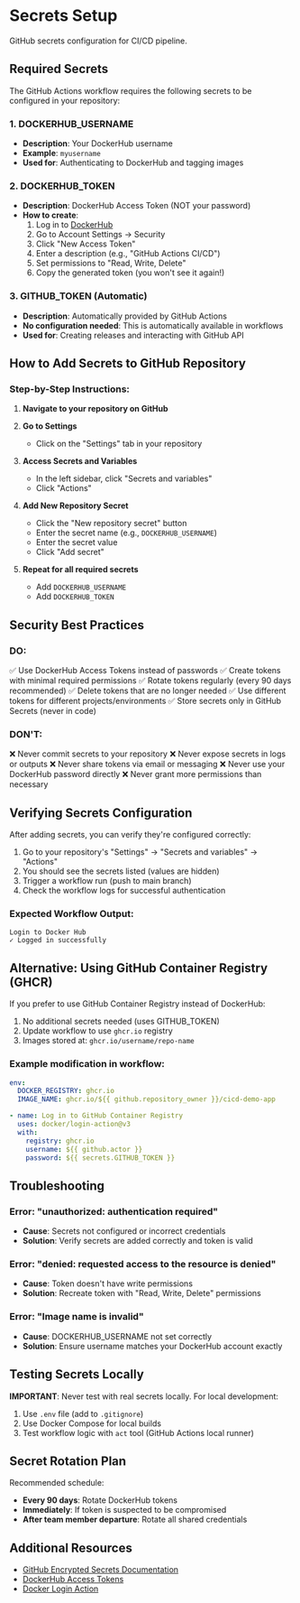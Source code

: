 # Secrets Setup

GitHub secrets configuration for CI/CD pipeline.

## Required Secrets

The GitHub Actions workflow requires the following secrets to be configured in your repository:

### 1. DOCKERHUB_USERNAME
- **Description**: Your DockerHub username
- **Example**: `myusername`
- **Used for**: Authenticating to DockerHub and tagging images

### 2. DOCKERHUB_TOKEN
- **Description**: DockerHub Access Token (NOT your password)
- **How to create**:
  1. Log in to [DockerHub](https://hub.docker.com/)
  2. Go to Account Settings → Security
  3. Click "New Access Token"
  4. Enter a description (e.g., "GitHub Actions CI/CD")
  5. Set permissions to "Read, Write, Delete"
  6. Copy the generated token (you won't see it again!)

### 3. GITHUB_TOKEN (Automatic)
- **Description**: Automatically provided by GitHub Actions
- **No configuration needed**: This is automatically available in workflows
- **Used for**: Creating releases and interacting with GitHub API

## How to Add Secrets to GitHub Repository

### Step-by-Step Instructions:

1. **Navigate to your repository on GitHub**

2. **Go to Settings**
   - Click on the "Settings" tab in your repository

3. **Access Secrets and Variables**
   - In the left sidebar, click "Secrets and variables"
   - Click "Actions"

4. **Add New Repository Secret**
   - Click the "New repository secret" button
   - Enter the secret name (e.g., `DOCKERHUB_USERNAME`)
   - Enter the secret value
   - Click "Add secret"

5. **Repeat for all required secrets**
   - Add `DOCKERHUB_USERNAME`
   - Add `DOCKERHUB_TOKEN`

## Security Best Practices

### DO:
✅ Use DockerHub Access Tokens instead of passwords
✅ Create tokens with minimal required permissions
✅ Rotate tokens regularly (every 90 days recommended)
✅ Delete tokens that are no longer needed
✅ Use different tokens for different projects/environments
✅ Store secrets only in GitHub Secrets (never in code)

### DON'T:
❌ Never commit secrets to your repository
❌ Never expose secrets in logs or outputs
❌ Never share tokens via email or messaging
❌ Never use your DockerHub password directly
❌ Never grant more permissions than necessary

## Verifying Secrets Configuration

After adding secrets, you can verify they're configured correctly:

1. Go to your repository's "Settings" → "Secrets and variables" → "Actions"
2. You should see the secrets listed (values are hidden)
3. Trigger a workflow run (push to main branch)
4. Check the workflow logs for successful authentication

### Expected Workflow Output:
```
Login to Docker Hub
✓ Logged in successfully
```

## Alternative: Using GitHub Container Registry (GHCR)

If you prefer to use GitHub Container Registry instead of DockerHub:

1. No additional secrets needed (uses GITHUB_TOKEN)
2. Update workflow to use `ghcr.io` registry
3. Images stored at: `ghcr.io/username/repo-name`

### Example modification in workflow:
```yaml
env:
  DOCKER_REGISTRY: ghcr.io
  IMAGE_NAME: ghcr.io/${{ github.repository_owner }}/cicd-demo-app

- name: Log in to GitHub Container Registry
  uses: docker/login-action@v3
  with:
    registry: ghcr.io
    username: ${{ github.actor }}
    password: ${{ secrets.GITHUB_TOKEN }}
```

## Troubleshooting

### Error: "unauthorized: authentication required"
- **Cause**: Secrets not configured or incorrect credentials
- **Solution**: Verify secrets are added correctly and token is valid

### Error: "denied: requested access to the resource is denied"
- **Cause**: Token doesn't have write permissions
- **Solution**: Recreate token with "Read, Write, Delete" permissions

### Error: "Image name is invalid"
- **Cause**: DOCKERHUB_USERNAME not set correctly
- **Solution**: Ensure username matches your DockerHub account exactly

## Testing Secrets Locally

**IMPORTANT**: Never test with real secrets locally. For local development:

1. Use `.env` file (add to `.gitignore`)
2. Use Docker Compose for local builds
3. Test workflow logic with `act` tool (GitHub Actions local runner)

## Secret Rotation Plan

Recommended schedule:
- **Every 90 days**: Rotate DockerHub tokens
- **Immediately**: If token is suspected to be compromised
- **After team member departure**: Rotate all shared credentials

## Additional Resources

- [GitHub Encrypted Secrets Documentation](https://docs.github.com/en/actions/security-guides/encrypted-secrets)
- [DockerHub Access Tokens](https://docs.docker.com/docker-hub/access-tokens/)
- [Docker Login Action](https://github.com/docker/login-action)
